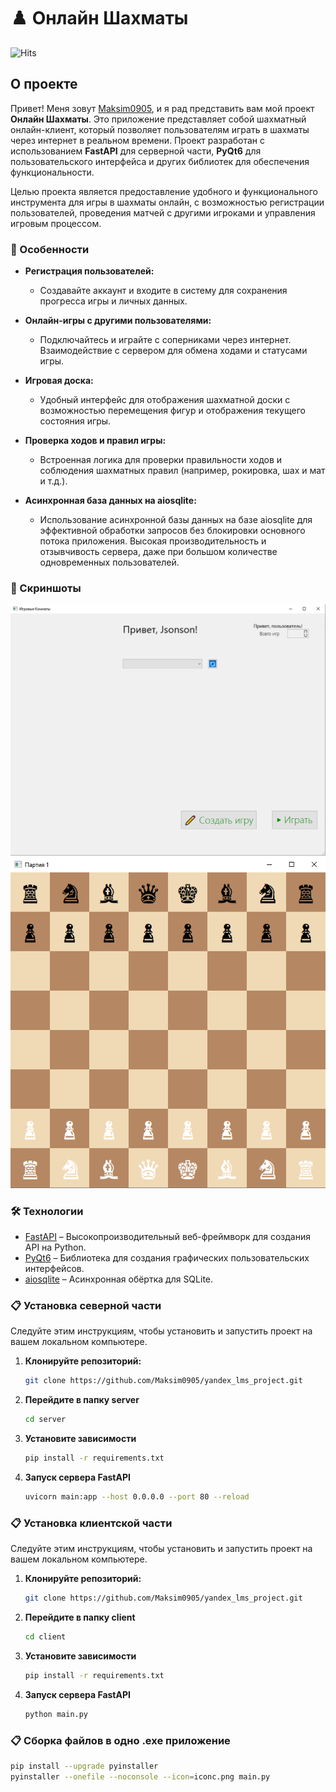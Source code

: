 # ♟️ Онлайн Шахматы

![Hits](https://hits.seeyoufarm.com/api/count/incr/badge.svg?url=https%3A%2F%2Fgithub.com%2FMaksim0905%2Fyandex_lms_project&count_bg=%2379C83D&title_bg=%23555555&icon=github.svg&icon_color=%23FFFFFF&title=посетителей&edge_flat=false)

## О проекте

Привет! Меня зовут [Maksim0905](https://github.com/Maksim0905), и я рад представить вам мой проект **Онлайн Шахматы**. Это приложение представляет собой шахматный онлайн-клиент, который позволяет пользователям играть в шахматы через интернет в реальном времени. Проект разработан с использованием **FastAPI** для серверной части, **PyQt6** для пользовательского интерфейса и других библиотек для обеспечения функциональности.

Целью проекта является предоставление удобного и функционального инструмента для игры в шахматы онлайн, с возможностью регистрации пользователей, проведения матчей с другими игроками и управления игровым процессом.

### 🌟 Особенности

- **Регистрация пользователей:**
  - Создавайте аккаунт и входите в систему для сохранения прогресса игры и личных данных.
  
- **Онлайн-игры с другими пользователями:**
  - Подключайтесь и играйте с соперниками через интернет. Взаимодействие с сервером для обмена ходами и статусами игры.
  
- **Игровая доска:**
  - Удобный интерфейс для отображения шахматной доски с возможностью перемещения фигур и отображения текущего состояния игры.
  
- **Проверка ходов и правил игры:**
  - Встроенная логика для проверки правильности ходов и соблюдения шахматных правил (например, рокировка, шах и мат и т.д.).
  
- **Асинхронная база данных на aiosqlite:**
  - Использование асинхронной базы данных на базе aiosqlite для эффективной обработки запросов без блокировки основного потока приложения. Высокая производительность и отзывчивость сервера, даже при большом количестве одновременных пользователей.

### 📸 Скриншоты

![Главная страница](https://github.com/Maksim0905/yandex_lms_project/blob/main/screenshots/homepage.png)
![Игровая доска](https://github.com/Maksim0905/yandex_lms_project/blob/main/screenshots/gameboard.png)

### 🛠 Технологии

- [FastAPI](https://fastapi.tiangolo.com/) – Высокопроизводительный веб-фреймворк для создания API на Python.
- [PyQt6](https://www.riverbankcomputing.com/software/pyqt/intro) – Библиотека для создания графических пользовательских интерфейсов.
- [aiosqlite](https://github.com/jreese/aiosqlite) – Асинхронная обёртка для SQLite.
### 📋 Установка северной части

Следуйте этим инструкциям, чтобы установить и запустить проект на вашем локальном компьютере.

1. **Клонируйте репозиторий:**
   ```bash
   git clone https://github.com/Maksim0905/yandex_lms_project.git
2. **Перейдите в папку server**
   ```bash
   cd server
3. **Установите зависимости**
   ```bash
   pip install -r requirements.txt
4. **Запуск сервера FastAPI**
   ```bash
   uvicorn main:app --host 0.0.0.0 --port 80 --reload

### 📋 Установка клиентской части

Следуйте этим инструкциям, чтобы установить и запустить проект на вашем локальном компьютере.

1. **Клонируйте репозиторий:**
   ```bash
   git clone https://github.com/Maksim0905/yandex_lms_project.git
2. **Перейдите в папку client**
   ```bash
   cd client
3. **Установите зависимости**
   ```bash
   pip install -r requirements.txt
4. **Запуск сервера FastAPI**
   ```bash
   python main.py


### 📋 Сборка файлов в одно .exe приложение
```bash
pip install --upgrade pyinstaller
pyinstaller --onefile --noconsole --icon=iconc.png main.py



